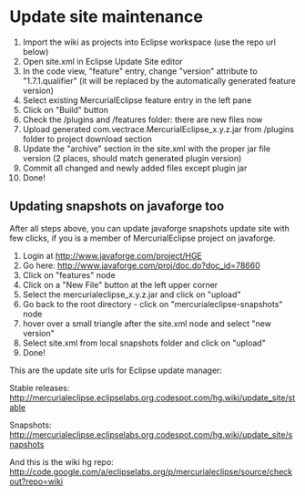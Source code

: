 # Update site maintenance #

  1. Import the wiki as projects into Eclipse workspace (use the repo url below)
  1. Open site.xml in Eclipse Update Site editor
  1. In the code view, "feature" entry, change "version" attribute to "1.7.1.qualifier" (it will be replaced by the automatically generated feature version)
  1. Select existing MercurialEclipse feature entry in the left pane
  1. Click on "Build" button
  1. Check the /plugins and /features folder: there are new files now
  1. Upload generated com.vectrace.MercurialEclipse\_x.y.z.jar from /plugins folder to project download section
  1. Update the "archive" section in the site.xml with the proper jar file version (2 places, should match generated plugin version)
  1. Commit all changed and newly added files except plugin jar
  1. Done!

## Updating snapshots on javaforge too ##

After all steps above, you can update javaforge snapshots update site with few clicks, if you is a member of MercurialEclipse project on javaforge.
  1. Login at http://www.javaforge.com/project/HGE
  1. Go here: http://www.javaforge.com/proj/doc.do?doc_id=78660
  1. Click on "features" node
  1. Click on a "New File" button at the left upper corner
  1. Select the mercurialeclipse\_x.y.z.jar and click on "upload"
  1. Go back to the root directory - click on "mercurialeclipse-snapshots" node
  1. hover over a small triangle after the site.xml node and select "new version"
  1. Select site.xml from local snapshots folder and click on "upload"
  1. Done!

This are the update site urls for Eclipse update manager:

Stable releases:
http://mercurialeclipse.eclipselabs.org.codespot.com/hg.wiki/update_site/stable

Snapshots:
http://mercurialeclipse.eclipselabs.org.codespot.com/hg.wiki/update_site/snapshots

And this is the wiki hg repo:
http://code.google.com/a/eclipselabs.org/p/mercurialeclipse/source/checkout?repo=wiki